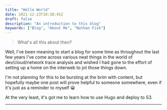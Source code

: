 ```yaml
---
title: "Hello World"
date: 2021-12-23T10:38:45Z
draft: false
description: "An introduction to this blog"
keywords: ["Blog", "About Me", "Nathan Fisk"]
---
```


> What's all this about then?

Well, I've been meaning to start a blog for some time as throughout the last few years I've come across various neat things in the world of dev/cloud/network trace analysis and wished I had gone to the effort of setting up a home on the interweb to jot those things down.

I'm not planning for this to be bursting at the brim with content, but hopefully maybe one post will prove helpful to someone somewhere, even if it's just as a reminder to myself :grinning:

At the very least, it's got me to learn how to use Hugo and deploy to S3.

---